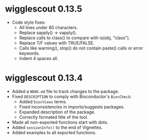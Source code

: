 # wigglescout 0.13.5

* Code style fixes:
    - All lines under 80 characters.
    - Replace sapply() -> vapply().
    - Replace calls to class() to compare with is(obj, "class").
    - Replace T/F values with TRUE/FALSE.
    - Calls like warning(), stop() do not contain paste() calls or
      error keywords.
    - Indent 4 spaces all.

# wigglescout 0.13.4

* Added a `NEWS.md` file to track changes to the package.
* Fixed `DESCRIPTION` to comply with Bioconductor's `BiocCheck`:
    - Added `biocViews` terms.
    - Fixed inconsistencies in imports/suggests packages.
    - Expanded description of the package.
    - Correctly formated title of the tool.
* Made all non-exported functions start with dots.
* Added `sessionInfo()` to the end of Vignettes.
* Added examples to all exported functions.
